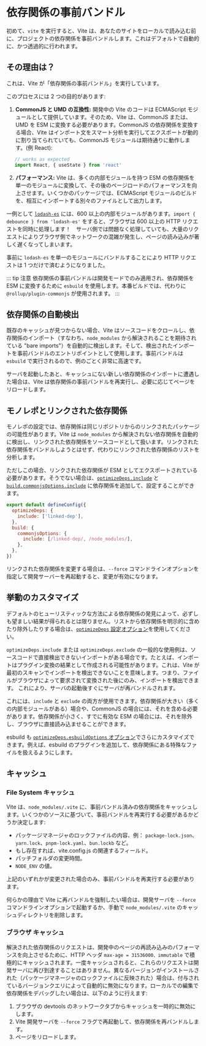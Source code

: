 # 依存関係の事前バンドル

初めて、`vite` を実行すると、Vite は、あなたのサイトをローカルで読み込む前に、プロジェクトの依存関係を事前バンドルします。これはデフォルトで自動的に、かつ透過的に行われます。

## その理由は？

これは、Vite が「依存関係の事前バンドル」を実行しています。

このプロセスには 2 つの目的があります:

1. **CommonJS と UMD の互換性:** 開発中の Vite のコードは ECMAScript モジュールとして提供しています。そのため、Vite は、CommonJS または、UMD を ESM に変換する必要があります。CommonJS の依存関係を変換する場合、Vite はインポート文をスマート分析を実行してエクスポートが動的に割り当てられていても、CommonJS モジュールは期待通りに動作します。(例 React):

```js
   // works as expected
   import React, { useState } from 'react'
```

2. **パフォーマンス:** Vite は、多くの内部モジュールを持つ ESM の依存関係を単一のモジュールに変換して、その後のページロードのパフォーマンスを向上させます。いくつかのパッケージでは、ECMAScript モジュールのビルドを、相互にインポートする別々のファイルとして出力します。

一例として [`lodash-es`](https://unpkg.com/browse/lodash-es/) には、600 以上の内部モジュールがあります。`import { debounce } from 'lodash-es'` をすると、ブラウザは 600 以上の HTTP リクエストを同時に処理します！　サーバ側では問題なく処理していても、大量のリクエストによりブラウザ側でネットワークの混雑が発生し、ページの読み込みが著しく遅くなってしまいます。

事前に `lodash-es` を単一のモジュールにバンドルすることにより HTTP リクエストは 1 つだけで済むようになりました。

::: tip 注意
依存関係の事前バンドルは開発モードでのみ適用され、依存関係を ESM に変換するために `esbuild` を使用します。本番ビルドでは、代わりに `@rollup/plugin-commonjs` が使用されます。
:::

## 依存関係の自動検出

既存のキャッシュが見つからない場合、Vite はソースコードをクロールし、依存関係のインポート（すなわち、`node_modules` から解決されることを期待されている "bare imports"）を自動的に検出します。そして、検出されたインポートを事前バンドルのエントリポイントとして使用します。事前バンドルは `esbuild` で実行されるので、例のごとく非常に高速です。

サーバを起動したあと、キャッシュにない新しい依存関係のインポートに遭遇した場合は、Vite は依存関係の事前バンドルを再実行し、必要に応じてページをリロードします。

## モノレポとリンクされた依存関係

モノレポの設定では、依存関係は同じリポジトリからのリンクされたパッケージの可能性があります。Vite は `node_modules` から解決されない依存関係を自動的に検出し、リンクされた依存関係をソースコードとして扱います。リンクされた依存関係をバンドルしようとはせず、代わりにリンクされた依存関係のリストを分析します。

ただしこの場合、リンクされた依存関係が ESM としてエクスポートされている必要があります。そうでない場合は、[`optimizeDeps.include`](/config/dep-optimization-options.md#optimizedeps-include) と [`build.commonjsOptions.include`](/config/build-options.md#build-commonjsoptions) に依存関係を追加して、設定することができます。

```js
export default defineConfig({
  optimizeDeps: {
    include: ['linked-dep'],
  },
  build: {
    commonjsOptions: {
      include: [/linked-dep/, /node_modules/],
    },
  },
})
```

リンクされた依存関係を変更する場合は、`--force` コマンドラインオプションを指定して開発サーバーを再起動すると、変更が有効になります。

## 挙動のカスタマイズ

デフォルトのヒューリスティックな方法による依存関係の発見によって、必ずしも望ましい結果が得られるとは限りません。リストから依存関係を明示的に含めたり除外したりする場合は、[`optimizeDeps` 設定オプション](/config/dep-optimization-options.md)を使用してください。

`optimizeDeps.include` または `optimizeDeps.exclude` の一般的な使用例は、ソースコードで直接検出できないインポートがある場合です。たとえば、インポートはプラグイン変換の結果として作成される可能性があります。これは、Vite が最初のスキャンでインポートを検出できないことを意味します。つまり、ファイルがブラウザによって要求されて変換された後にのみ、インポートを検出できます。 これにより、サーバの起動後すぐにサーバが再バンドルされます。

これには、`include` と `exclude` の両方が使用できます。依存関係が大きい（多くの内部モジュールがある）場合や、CommonJS の場合には、それを含める必要があります。依存関係が小さく、すでに有効な ESM の場合には、それを除外し、ブラウザに直接読み込ませることができます。

esbuild も [`optimizeDeps.esbuildOptions` オプション](/config/dep-optimization-options.md#optimizedeps-esbuildoptions)でさらにカスタマイズできます。例えば、esbuild のプラグインを追加して、依存関係にある特殊なファイルを扱えるようにします。

## キャッシュ

### File System キャッシュ

Vite は、`node_modules/.vite` に、事前バンドル済みの依存関係をキャッシュします。いくつかのソースに基づいて、事前バンドルを再実行する必要があるかどうか決定します:

- パッケージマネージャのロックファイルの内容、例： `package-lock.json`、`yarn.lock`、`pnpm-lock.yaml`、`bun.lockb` など。
- もし存在すれば、vite.config.js の関連するフィールド。
- パッチフォルダの変更時間。
- `NODE_ENV` の値。

上記のいずれかが変更された場合のみ、事前バンドルを再実行する必要があります。

何らかの理由で Vite に再バンドルを強制したい場合は、開発サーバを `--force` コマンドラインオプションで起動するか、手動で `node_modules/.vite` のキャッシュディレクトリを削除します。

### ブラウザ キャッシュ

解決された依存関係のリクエストは、開発中のページの再読み込みのパフォーマンスを向上させるために、HTTP ヘッダ `max-age = 31536000、immutable` で積極的にキャッシュされます。一度キャッシュされると、これらのリクエストは開発サーバに再び到達することはありません。異なるバージョンがインストールされた（パッケージマネージャのロックファイルに反映された）場合は、付与されているバージョンクエリによって自動的に無効になります。ローカルでの編集で依存関係をデバッグしたい場合は、以下のように行えます:

1. ブラウザの devtools のネットワークタブからキャッシュを一時的に無効にします。
2. Vite 開発サーバを `--force` フラグで再起動して、依存関係を再バンドルします。
3. ページをリロードします。
